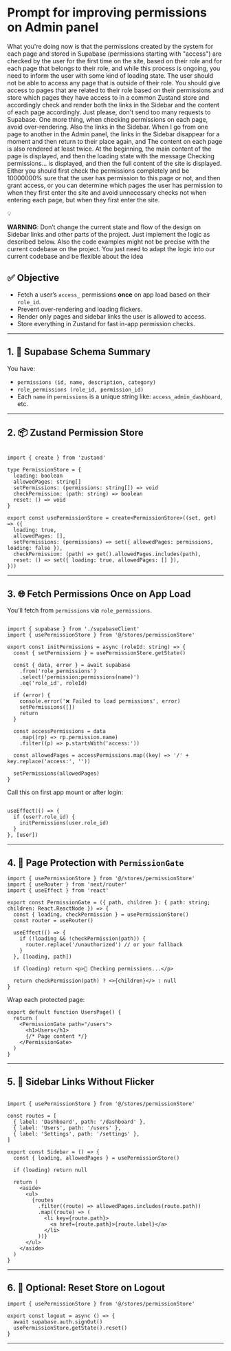 # Prompt for improving permissions on Admin panel

What you're doing now is that the permissions created by the system for each page and stored in Supabase (permissions starting with "access") are checked by the user for the first time on the site, based on their role and for each page that belongs to their role, and while this process is ongoing, you need to inform the user with some kind of loading state. The user should not be able to access any page that is outside of their role. You should give access to pages that are related to their role based on their permissions and store which pages they have access to in a common Zustand store and accordingly check and render both the links in the Sidebar and the content of each page accordingly. Just please, don't send too many requests to Supabase. One more thing, when checking permissions on each page, avoid over-rendering. Also the links in the Sidebar. When I go from one page to another in the Admin panel, the links in the Sidebar disappear for a moment and then return to their place again, and The content on each page is also rendered at least twice. At the beginning, the main content of the page is displayed, and then the loading state with the message Checking permissions... is displayed, and then the full content of the site is displayed. Either you should first check the permissions completely and be 10000000% sure that the user has permission to this page or not, and then grant access, or you can determine which pages the user has permission to when they first enter the site and avoid unnecessary checks not when entering each page, but when they first enter the site.

<aside>
💡

**WARNING**: Don’t change the current state and flow of the design on Sidebar links and other parts of the project. Just implement the logic as described below. Also the code examples might not be precise with the current codebase on the project. You just need to adapt the logic into our current codebase and be flexible about the idea 

</aside>

## ✅ Objective

- Fetch a user’s `access_` permissions **once** on app load based on their `role_id`.
- Prevent over-rendering and loading flickers.
- Render only pages and sidebar links the user is allowed to access.
- Store everything in Zustand for fast in-app permission checks.

---

## 1. 🧠 Supabase Schema Summary

You have:

- `permissions (id, name, description, category)`
- `role_permissions (role_id, permission_id)`
- Each `name` in `permissions` is a unique string like: `access_admin_dashboard`, etc.

---

## 2. 📦 Zustand Permission Store

```tsx

import { create } from 'zustand'

type PermissionStore = {
  loading: boolean
  allowedPages: string[]
  setPermissions: (permissions: string[]) => void
  checkPermission: (path: string) => boolean
  reset: () => void
}

export const usePermissionStore = create<PermissionStore>((set, get) => ({
  loading: true,
  allowedPages: [],
  setPermissions: (permissions) => set({ allowedPages: permissions, loading: false }),
  checkPermission: (path) => get().allowedPages.includes(path),
  reset: () => set({ loading: true, allowedPages: [] }),
}))
```

---

## 3. 🌐 Fetch Permissions Once on App Load

You’ll fetch from `permissions` via `role_permissions`.

```tsx

import { supabase } from './supabaseClient'
import { usePermissionStore } from '@/stores/permissionStore'

export const initPermissions = async (roleId: string) => {
  const { setPermissions } = usePermissionStore.getState()

  const { data, error } = await supabase
    .from('role_permissions')
    .select('permission:permissions(name)')
    .eq('role_id', roleId)

  if (error) {
    console.error('❌ Failed to load permissions', error)
    setPermissions([])
    return
  }

  const accessPermissions = data
    .map((rp) => rp.permission.name)
    .filter((p) => p.startsWith('access:'))

  const allowedPages = accessPermissions.map((key) => '/' + key.replace('access:', ''))

  setPermissions(allowedPages)
}
```

Call this on first app mount or after login:

```tsx

useEffect(() => {
  if (user?.role_id) {
    initPermissions(user.role_id)
  }
}, [user])
```

---

## 4. 🚪 Page Protection with `PermissionGate`

```tsx
import { usePermissionStore } from '@/stores/permissionStore'
import { useRouter } from 'next/router'
import { useEffect } from 'react'

export const PermissionGate = ({ path, children }: { path: string; children: React.ReactNode }) => {
  const { loading, checkPermission } = usePermissionStore()
  const router = useRouter()

  useEffect(() => {
    if (!loading && !checkPermission(path)) {
      router.replace('/unauthorized') // or your fallback
    }
  }, [loading, path])

  if (loading) return <p>🔐 Checking permissions...</p>

  return checkPermission(path) ? <>{children}</> : null
}
```

Wrap each protected page:

```tsx
export default function UsersPage() {
  return (
    <PermissionGate path="/users">
      <h1>Users</h1>
      {/* Page content */}
    </PermissionGate>
  )
}
```

---

## 5. 🧭 Sidebar Links Without Flicker

```tsx

import { usePermissionStore } from '@/stores/permissionStore'

const routes = [
  { label: 'Dashboard', path: '/dashboard' },
  { label: 'Users', path: '/users' },
  { label: 'Settings', path: '/settings' },
]

export const Sidebar = () => {
  const { loading, allowedPages } = usePermissionStore()

  if (loading) return null

  return (
    <aside>
      <ul>
        {routes
          .filter((route) => allowedPages.includes(route.path))
          .map((route) => (
            <li key={route.path}>
              <a href={route.path}>{route.label}</a>
            </li>
          ))}
      </ul>
    </aside>
  )
}
```

---

## 6. 🧹 Optional: Reset Store on Logout

```tsx
import { usePermissionStore } from '@/stores/permissionStore'

export const logout = async () => {
  await supabase.auth.signOut()
  usePermissionStore.getState().reset()
}
```

---